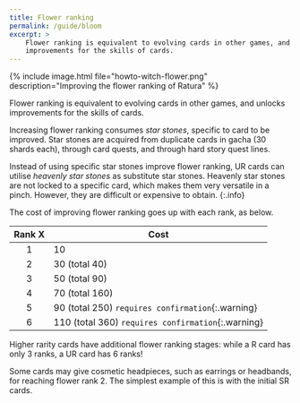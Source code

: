 ```yaml
---
title: Flower ranking
permalink: /guide/bloom
excerpt: >
    Flower ranking is equivalent to evolving cards in other games, and unlocks
    improvements for the skills of cards.
---
```


{% include image.html file="howto-witch-flower.png" description="Improving the
flower ranking of Ratura" %}

Flower ranking is equivalent to evolving cards in other games, and unlocks
improvements for the skills of cards.

Increasing flower ranking consumes *star stones*, specific to card to be
improved. Star stones are acquired from duplicate cards in gacha (30 shards
each), through card quests, and through hard story quest lines.

Instead of using specific star stones improve flower ranking, UR cards can
utilise *heavenly star stones* as substitute star stones. Heavenly star stones
are not locked to a specific card, which makes them very versatile in a pinch.
However, they are difficult or expensive to obtain.
{:.info}

The cost of improving flower ranking goes up with each rank, as below.

| Rank X | Cost                                               |
|:------:|----------------------------------------------------|
| 1      | 10                                                 |
| 2      | 30 (total 40)                                      |
| 3      | 50 (total 90)                                      |
| 4      | 70 (total 160)                                     |
| 5      | 90 (total 250) `requires confirmation`{:.warning}  |
| 6      | 110 (total 360) `requires confirmation`{:.warning} |

Higher rarity cards have additional flower ranking stages: while a R card has
only 3 ranks, a UR card has 6 ranks!

Some cards may give cosmetic headpieces, such as earrings or headbands, for
reaching flower rank 2. The simplest example of this is with the initial SR
cards.

